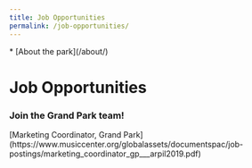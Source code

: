 ```yaml
---
title: Job Opportunities
permalink: /job-opportunities/
---
```


<nav markdown="1">
* [About the park](/about/)
</nav>

Job Opportunities
=================

### Join the Grand Park team!

<p class="action" markdown="1">
[Marketing Coordinator, Grand Park](https://www.musiccenter.org/globalassets/documentspac/job-postings/marketing_coordinator_gp___arpil2019.pdf)
</p>
